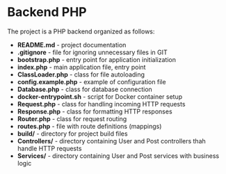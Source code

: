 # Backend PHP
The project is a PHP backend organized as follows:
- **README.md** - project documentation
- **.gitignore** - file for ignoring unnecessary files in GIT
- **bootstrap.php** - entry point for application initialization
- **index.php** - main application file, entry point
- **ClassLoader.php** - class for file autoloading
- **config.example.php** - example of configuration file
- **Database.php** - class for database connection
- **docker-entrypoint.sh** - script for Docker container setup
- **Request.php** - class for handling incoming HTTP requests
- **Response.php** - class for formatting HTTP responses
- **Router.php** - class for request routing
- **routes.php** - file with route definitions (mappings)
- **build/** - directory for project build files
- **Controllers/** - directory containing User and Post controllers thah handle HTTP requests
- **Services/** - directory containing User and Post services with business logic
